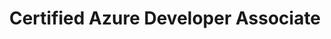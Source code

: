 ---
title: "Certified Azure Developer Associate"
organization: Microsoft
organizationUrl: https://www.youracclaim.com/badges/f2e8870f-3d2d-490b-a294-4b00aa15709f/public_url
start: 2021-03-06
end: 2023-03-06
---